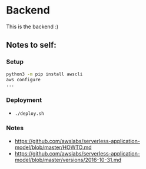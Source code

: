 # Backend
This is the backend :)

## Notes to self:

### Setup
```bash
python3 -m pip install awscli
aws configure
...
```
### Deployment
 * `./deploy.sh`

### Notes
 * https://github.com/awslabs/serverless-application-model/blob/master/HOWTO.md
 * https://github.com/awslabs/serverless-application-model/blob/master/versions/2016-10-31.md